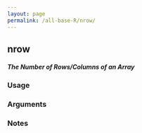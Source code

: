 ```yaml
---
layout: page
permalink: /all-base-R/nrow/
---
```


## __nrow__

#### _The Number of Rows/Columns of an Array_

### Usage

### Arguments

### Notes
